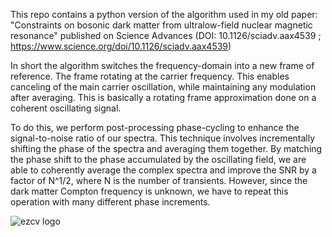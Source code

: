 
This repo contains a python version of the algorithm used in my old paper: 
"Constraints on bosonic dark matter from ultralow-field nuclear magnetic resonance"
published on Science Advances (DOI: 10.1126/sciadv.aax4539 ; https://www.science.org/doi/10.1126/sciadv.aax4539)

In short the algorithm switches the frequency-domain into a new frame of reference. The frame rotating at the carrier frequency. This enables canceling of the main carrier oscillation, while maintaining any modulation after averaging. This is basically a rotating frame approximation done on a coherent oscillating signal.

To do this, we perform post-processing phase-cycling to enhance the signal-to-noise ratio of our spectra. This technique involves incrementally shifting the phase of the spectra and averaging them together. By matching the phase shift to the phase accumulated by the oscillating field, we are able to coherently average the complex spectra and improve the SNR by a factor of N^1/2, where N is the number of transients. However, since the dark matter Compton frequency is unknown, we have to repeat this operation with many different phase increments.

![ezcv logo](https://www.science.org/cms/10.1126/sciadv.aax4539/asset/36b0d935-6949-4b6c-adcb-f5a8770d0bdb/assets/graphic/aax4539-f2.jpeg)

